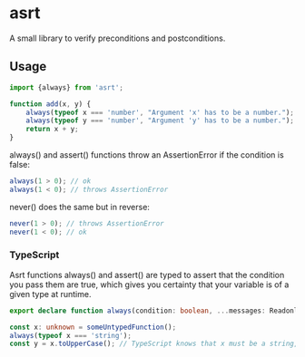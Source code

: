 # asrt

A small library to verify preconditions and postconditions.

## Usage

```javascript
import {always} from 'asrt';

function add(x, y) {
    always(typeof x === 'number', "Argument 'x' has to be a number.");
    always(typeof y === 'number', "Argument 'y' has to be a number.");
    return x + y;
}
```

always() and assert() functions throw an AssertionError if the condition is false:
```typescript
always(1 > 0); // ok
always(1 < 0); // throws AssertionError
```

never() does the same but in reverse:
```typescript
never(1 > 0); // throws AssertionError
never(1 < 0); // ok
```

### TypeScript

Asrt functions always() and assert() are typed to assert that the condition you pass them are true, which gives you certainty that your variable is of a given type at runtime. 

```typescript
export declare function always(condition: boolean, ...messages: ReadonlyArray<string>): asserts condition;
```

```typescript
const x: unknown = someUntypedFunction();
always(typeof x === 'string');
const y = x.toUpperCase(); // TypeScript knows that x must be a string, your IDE can suggest toUpperCase() method
```
